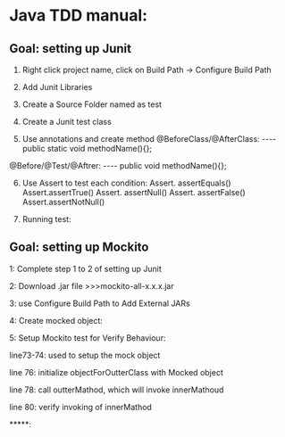 # Java TDD manual: 
## Goal: setting up Junit 

1.	Right click project name, click on Build Path -> Configure Build Path


2.	Add Junit Libraries 


3.	Create a Source Folder named as test

4.	Create a Junit test class 
5.	Use annotations and create method 
@BeforeClass/@AfterClass: ---- public static void methodName(){};

@Before/@Test/@Aftrer: ---- public void methodName(){};

6.	Use Assert to test each condition:
Assert. assertEquals()
Assert.assertTrue()
Assert. assertNull()
Assert. assertFalse()
Assert.assertNotNull()

7.	Running test: 


## Goal: setting up Mockito

1: Complete step 1 to 2 of setting up Junit

2: Download .jar file >>>mockito-all-x.x.x.jar

3: use Configure Build Path to Add External JARs

4: Create mocked object:


5: Setup Mockito test for Verify Behaviour:

line73-74: used to setup the mock object 

line 76: initialize objectForOutterClass with Mocked object

line 78: call outterMathod, which will invoke innerMathoud

line 80: verify invoking of innerMathod

*****:   